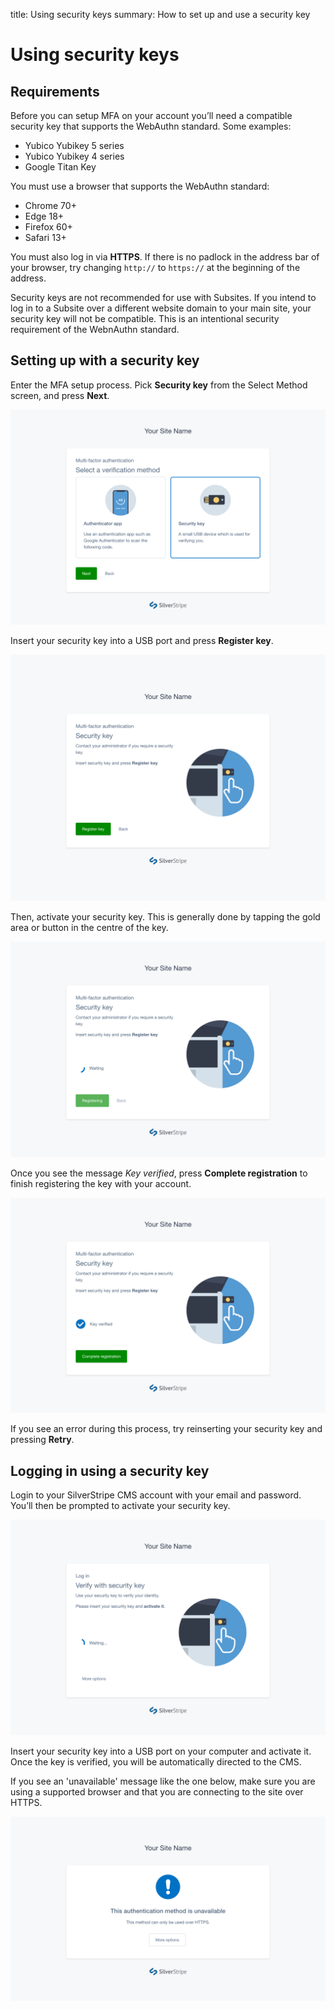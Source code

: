 title: Using security keys
summary: How to set up and use a security key

# Using security keys

## Requirements

Before you can setup MFA on your account you’ll need a compatible security key
that supports the WebAuthn standard. Some examples:

- Yubico Yubikey 5 series
- Yubico Yubikey 4 series
- Google Titan Key

You must use a browser that supports the WebAuthn standard:

- Chrome 70+
- Edge 18+
- Firefox 60+
- Safari 13+

You must also log in via **HTTPS**. If there is no padlock in the address bar
of your browser, try changing `http://` to `https://` at the beginning of the
address.

<div class="notice" markdown='1'>
Security keys are not recommended for use with Subsites. If you intend to log in to a Subsite over a different website domain to your main site, your security key will not be compatible. This is an intentional security requirement of the WebnAuthn standard.
</div>

## Setting up with a security key

Enter the MFA setup process. Pick **Security key** from the Select Method
screen, and press **Next**.

![A screenshot of a user selecting the Security key option in the Select Method step of the MFA setup flow](../_images/01-03-1-security-key-selected.png)

Insert your security key into a USB port and press **Register key**.

![A screenshot of a user being prompted to insert their security key in the Security key setup flow](../_images/01-03-2-security-key-setup.png)

Then, activate your security key. This is generally done by tapping the gold
area or button in the centre of the key.

![A screenshot of the Security key setup flow waiting for the security key to be activated](../_images/01-03-3-security-key-progress.png)

Once you see the message _Key verified_, press **Complete registration** to
finish registering the key with your account.

![A screenshot of a successful security key verification in the Security key setup flow](../_images/01-03-4-security-key-verified.png)

If you see an error during this process, try reinserting your security key and
pressing **Retry**.

## Logging in using a security key

Login to your SilverStripe CMS account with your email and password. You’ll then
be prompted to activate your security key.

![A screenshot of a user being prompted to activate their security key during login](../_images/01-03-5-security-key-login.png)

Insert your security key into a USB port on your computer and activate it. Once
the key is verified, you will be automatically directed to the CMS.

If you see an 'unavailable' message like the one below, make sure you are using
a supported browser and that you are connecting to the site over HTTPS.

![A screenshot of a 'method unavailable' error message when a user attempts to log in over the insecure HTTP protocol](../_images/01-03-6-security-key-unavailable.png)
